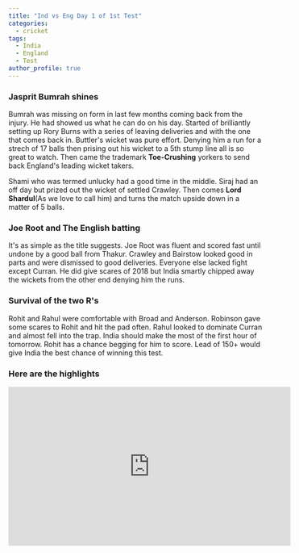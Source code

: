 ```yaml
---
title: "Ind vs Eng Day 1 of 1st Test"
categories:
  - cricket
tags:
  - India
  - England
  - Test
author_profile: true
---
```


### Jasprit Bumrah shines
Bumrah was missing on form in last few months coming back from the 
injury. He had showed us what he can do on his day. Started of 
brilliantly setting up Rory Burns with a series of leaving deliveries and with the one that comes back in. Buttler's wicket was pure effort. Denying him a run for a strech of 17 balls then prising out his wicket to a 5th stump line all is so great to watch. Then came the trademark **Toe-Crushing** yorkers to send back England's leading wicket takers.

Shami who was termed unlucky had a good time in the middle. Siraj had an off day but prized out the wicket of settled Crawley. Then comes **Lord Shardul**(As we love to call him) and turns the match upside down in a matter of 5 balls. 

### Joe Root and The English batting
It's as simple as the title suggests. Joe Root was fluent and scored fast until undone by a good ball from Thakur. Crawley and Bairstow looked good in parts and were dismissed to good deliveries. Everyone else lacked fight except Curran. He did give scares of 2018 but India smartly chipped away the wickets from the other end denying him the runs.

### Survival of the two R's
Rohit and Rahul were comfortable with Broad and Anderson. Robinson gave some scares to Rohit and hit the pad often. Rahul looked to dominate Curran and almost fell into the trap. India should make the most of the first hour of tomorrow. Rohit has a chance begging for him to score. Lead of 150+ would give India the best chance of winning this test.

### Here are the highlights
<iframe width="560" height="315" src="https://www.youtube-nocookie.com/embed/dYFG8mOoYfY" title="YouTube video player" frameborder="0" allow="accelerometer; autoplay; clipboard-write; encrypted-media; gyroscope; picture-in-picture" allowfullscreen></iframe>